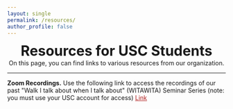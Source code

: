 ```yaml
---
layout: single
permalink: /resources/
author_profile: false
---
```


<center><font size="+3"><b>Resources for USC Students</b></font></center>


<center>
	On this page, you can find links to various resources from our organization. 
	<br>
	<hr>

</center>

<b> Zoom Recordings.</b> Use the following link to access the recordings of our past "Walk I talk about when I talk about" (WITAWITA) Seminar Series (note: you must use your USC account for access) <a href="https://drive.google.com/drive/folders/1dTHBbNKWFleDEZ2OuEh17hoqagOKfsEM?usp=sharing" style="color: firebrick"> Link</a>